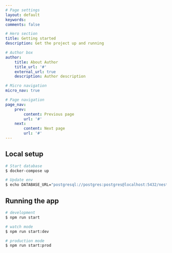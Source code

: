 ```yaml
---
# Page settings
layout: default
keywords:
comments: false

# Hero section
title: Getting started
description: Get the project up and running

# Author box
author:
    title: About Author
    title_url: '#'
    external_url: true
    description: Author description

# Micro navigation
micro_nav: true

# Page navigation
page_nav:
    prev:
        content: Previous page
        url: '#'
    next:
        content: Next page
        url: '#'
---
```


## Local setup

```bash
# Start database
$ docker-compose up

# Update env
$ echo DATABASE_URL="postgresql://postgres:postgres@localhost:5432/nestjs?schema=public" > .env.local
```

## Running the app

```bash
# development
$ npm run start

# watch mode
$ npm run start:dev

# production mode
$ npm run start:prod
```